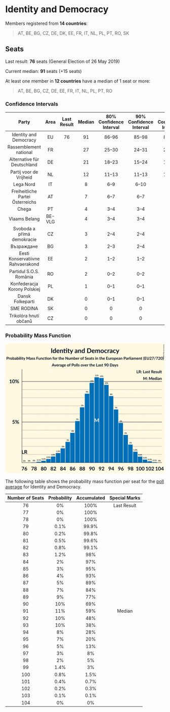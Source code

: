 # Identity and Democracy

Members registered from **14 countries**:

> AT, BE, BG, CZ, DE, DK, EE, FR, IT, NL, PL, PT, RO, SK

## Seats

Last result: **76** seats (General Election of 26 May 2019)

Current median: **91** seats (+15 seats)

At least one member in **12 countries** have a median of 1 seat or more:

> AT, BE, BG, CZ, DE, EE, FR, IT, NL, PL, PT, RO

### Confidence Intervals

| Party | Area | Last Result | Median | 80% Confidence Interval | 90% Confidence Interval | 95% Confidence Interval | 99% Confidence Interval |
|:-----:|:----:|:-----------:|:------:|:-----------------------:|:-----------------------:|:-----------------------:|:-----------------------:|
| Identity and Democracy | EU | 76 | 91 | 86–96 | 85–98 | 83–99 | 81–101 |
| Rassemblement national | FR | | 27 | 25–30 | 24–31 | 24–32 | 23–33 |
| Alternative für Deutschland | DE | | 21 | 18–23 | 15–24 | 15–25 | 15–25 |
| Partij voor de Vrijheid | NL | | 12 | 11–13 | 11–13 | 10–13 | 10–13 |
| Lega Nord | IT | | 8 | 6–9 | 6–10 | 6–10 | 6–10 |
| Freiheitliche Partei Österreichs | AT | | 7 | 6–7 | 6–7 | 6–7 | 6–7 |
| Chega | PT | | 4 | 3–4 | 3–4 | 3–4 | 2–5 |
| Vlaams Belang | BE-VLG | | 4 | 3–4 | 3–4 | 3–4 | 3–4 |
| Svoboda a přímá demokracie | CZ | | 3 | 2–4 | 2–4 | 2–4 | 2–4 |
| Възраждане | BG | | 3 | 2–3 | 2–4 | 2–4 | 2–4 |
| Eesti Konservatiivne Rahvaerakond | EE | | 2 | 1–2 | 1–2 | 1–2 | 1–2 |
| Partidul S.O.S. România | RO | | 2 | 0–2 | 0–2 | 0–2 | 0–2 |
| Konfederacja Korony Polskiej | PL | | 1 | 0–1 | 0–1 | 0–1 | 0–1 |
| Dansk Folkeparti | DK | | 0 | 0–1 | 0–1 | 0–1 | 0–1 |
| SME RODINA | SK | | 0 | 0 | 0 | 0 | 0 |
| Trikolóra hnutí občanů | CZ | | 0 | 0 | 0 | 0 | 0 |

### Probability Mass Function

![Graph with seats probability mass function not yet produced](average-2024-01-15-seats-pmf-identityanddemocracy.png "Seats Probability Mass Function")

The following table shows the probability mass function per seat for the [poll average](average-2024-01-15.html) for Identity and Democracy.

| Number of Seats | Probability | Accumulated | Special Marks |
|:---------------:|:-----------:|:-----------:|:-------------:|
| 76 | 0% | 100% | Last Result |
| 77 | 0% | 100% |  |
| 78 | 0% | 100% |  |
| 79 | 0.1% | 99.9% |  |
| 80 | 0.2% | 99.8% |  |
| 81 | 0.5% | 99.6% |  |
| 82 | 0.8% | 99.1% |  |
| 83 | 1.2% | 98% |  |
| 84 | 2% | 97% |  |
| 85 | 3% | 95% |  |
| 86 | 4% | 93% |  |
| 87 | 5% | 89% |  |
| 88 | 7% | 84% |  |
| 89 | 9% | 77% |  |
| 90 | 10% | 69% |  |
| 91 | 11% | 59% | Median |
| 92 | 10% | 48% |  |
| 93 | 10% | 38% |  |
| 94 | 8% | 28% |  |
| 95 | 7% | 20% |  |
| 96 | 5% | 13% |  |
| 97 | 3% | 8% |  |
| 98 | 2% | 5% |  |
| 99 | 1.4% | 3% |  |
| 100 | 0.8% | 1.5% |  |
| 101 | 0.4% | 0.7% |  |
| 102 | 0.2% | 0.3% |  |
| 103 | 0.1% | 0.1% |  |
| 104 | 0% | 0% |  |


